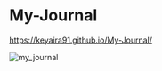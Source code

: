 # My-Journal
https://keyaira91.github.io/My-Journal/

![my_journal](https://user-images.githubusercontent.com/55303243/166391125-d565097d-753c-4819-8bdd-48c0afb431a5.png)
